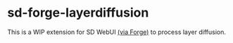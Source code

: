 # sd-forge-layerdiffusion

This is a WIP extension for SD WebUI [(via Forge)](https://github.com/lllyasviel/stable-diffusion-webui-forge) to process layer diffusion.


